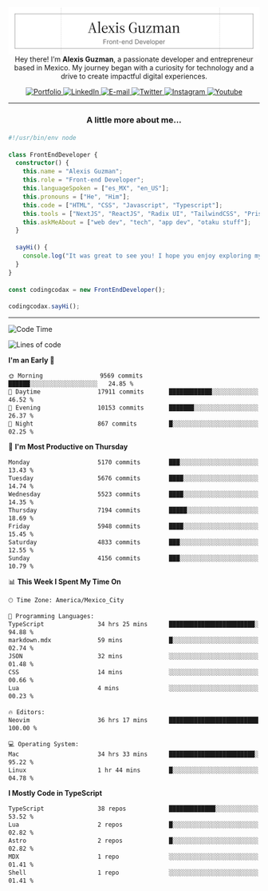 <img align='right' src="./Banner.png" width="" />
<p align='center'>Hey there! I’m <strong>Alexis Guzman</strong>, a passionate developer and entrepreneur based in Mexico. My journey began with a curiosity for technology and a drive to create impactful digital experiences.</p>

<div align='center'>
  <a href='https://www.codingcodax.dev' target='_blank'>
    <img alt='Portfolio' src='https://img.shields.io/badge/Portfolio-black?logo=vercel&style=flat-square'>
  </a>
  <a href='https://linkedin.com/in/codingcodax' target='_blank'>
    <img alt='LinkedIn' src='https://img.shields.io/badge/LinkedIn-black?logo=LinkedIn&style=flat-square'>
  </a>
  <a href='mailto:hello@codingcodax.com' target='_blank'>
    <img alt='E-mail' src='https://img.shields.io/badge/Email-black?logo=Gmail&style=flat-square'>
  </a>
  <a href='https://x.com/codingcodax' target='_blank'>
    <img alt='Twitter' src='https://img.shields.io/badge/X-black?logo=X&style=flat-square'>
  </a>
  <a href='https://www.instagram.com/codingcodax' target='_blank'>
    <img alt='Instagram' src='https://img.shields.io/badge/Instagram-black?logo=Instagram&style=flat-square'>
  </a>
  <a href='https://www.youtube.com/@codingcodax' target='_blank'>
    <img alt='Youtube' src='https://img.shields.io/badge/YouTube-black?logo=Youtube&style=flat-square'>
  </a>
</div>


---

<h3 align='center'>A little more about me...</h3>

```typescript
#!/usr/bin/env node

class FrontEndDeveloper {
  constructor() {
    this.name = "Alexis Guzman";
    this.role = "Front-end Developer";
    this.languageSpoken = ["es_MX", "en_US"];
    this.pronouns = ["He", "Him"];
    this.code = ["HTML", "CSS", "Javascript", "Typescript"];
    this.tools = ["NextJS", "ReactJS", "Radix UI", "TailwindCSS", "Prisma", "Shadcn UI"];
    this.askMeAbout = ["web dev", "tech", "app dev", "otaku stuff"];
  }

  sayHi() {
    console.log("It was great to see you! I hope you enjoy exploring my work.");
  }
}

const codingcodax = new FrontEndDeveloper();

codingcodax.sayHi();
```

---

<!--START_SECTION:waka-->
![Code Time](http://img.shields.io/badge/Code%20Time-3%2C043%20hrs%2018%20mins-blue)

![Lines of code](https://img.shields.io/badge/From%20Hello%20World%20I%27ve%20Written-11.1%20million%20lines%20of%20code-blue)

**I'm an Early 🐤** 

```text
🌞 Morning                9569 commits        ██████░░░░░░░░░░░░░░░░░░░   24.85 % 
🌆 Daytime                17911 commits       ████████████░░░░░░░░░░░░░   46.52 % 
🌃 Evening                10153 commits       ███████░░░░░░░░░░░░░░░░░░   26.37 % 
🌙 Night                  867 commits         █░░░░░░░░░░░░░░░░░░░░░░░░   02.25 % 
```
📅 **I'm Most Productive on Thursday** 

```text
Monday                   5170 commits        ███░░░░░░░░░░░░░░░░░░░░░░   13.43 % 
Tuesday                  5676 commits        ████░░░░░░░░░░░░░░░░░░░░░   14.74 % 
Wednesday                5523 commits        ████░░░░░░░░░░░░░░░░░░░░░   14.35 % 
Thursday                 7194 commits        █████░░░░░░░░░░░░░░░░░░░░   18.69 % 
Friday                   5948 commits        ████░░░░░░░░░░░░░░░░░░░░░   15.45 % 
Saturday                 4833 commits        ███░░░░░░░░░░░░░░░░░░░░░░   12.55 % 
Sunday                   4156 commits        ███░░░░░░░░░░░░░░░░░░░░░░   10.79 % 
```


📊 **This Week I Spent My Time On** 

```text
🕑︎ Time Zone: America/Mexico_City

💬 Programming Languages: 
TypeScript               34 hrs 25 mins      ████████████████████████░   94.88 % 
markdown.mdx             59 mins             █░░░░░░░░░░░░░░░░░░░░░░░░   02.74 % 
JSON                     32 mins             ░░░░░░░░░░░░░░░░░░░░░░░░░   01.48 % 
CSS                      14 mins             ░░░░░░░░░░░░░░░░░░░░░░░░░   00.66 % 
Lua                      4 mins              ░░░░░░░░░░░░░░░░░░░░░░░░░   00.23 % 

🔥 Editors: 
Neovim                   36 hrs 17 mins      █████████████████████████   100.00 % 

💻 Operating System: 
Mac                      34 hrs 33 mins      ████████████████████████░   95.22 % 
Linux                    1 hr 44 mins        █░░░░░░░░░░░░░░░░░░░░░░░░   04.78 % 
```

**I Mostly Code in TypeScript** 

```text
TypeScript               38 repos            █████████████░░░░░░░░░░░░   53.52 % 
Lua                      2 repos             █░░░░░░░░░░░░░░░░░░░░░░░░   02.82 % 
Astro                    2 repos             █░░░░░░░░░░░░░░░░░░░░░░░░   02.82 % 
MDX                      1 repo              ░░░░░░░░░░░░░░░░░░░░░░░░░   01.41 % 
Shell                    1 repo              ░░░░░░░░░░░░░░░░░░░░░░░░░   01.41 % 
```




<!--END_SECTION:waka-->
